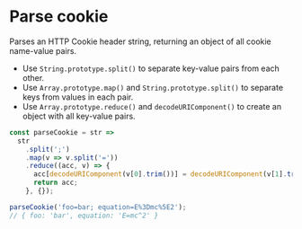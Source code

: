 # Parse cookie

Parses an HTTP Cookie header string, returning an object of all cookie name-value pairs.

* Use `String.prototype.split()` to separate key-value pairs from each other.
* Use `Array.prototype.map()` and `String.prototype.split()` to separate keys from values in each pair.
* Use `Array.prototype.reduce()` and `decodeURIComponent()` to create an object with all key-value pairs.

```js
const parseCookie = str =>
  str
    .split(';')
    .map(v => v.split('='))
    .reduce((acc, v) => {
      acc[decodeURIComponent(v[0].trim())] = decodeURIComponent(v[1].trim());
      return acc;
    }, {});
```

```js
parseCookie('foo=bar; equation=E%3Dmc%5E2');
// { foo: 'bar', equation: 'E=mc^2' }
```

